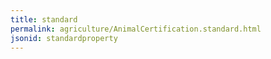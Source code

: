 ```yaml
---
title: standard
permalink: agriculture/AnimalCertification.standard.html
jsonid: standardproperty
---
```

